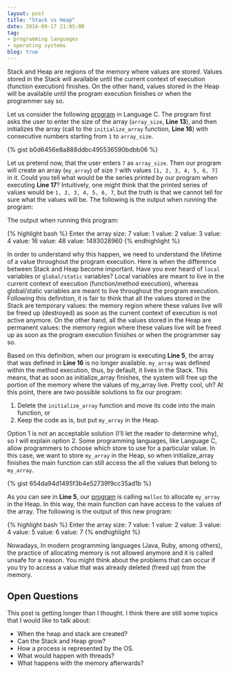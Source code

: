```yaml
---
layout: post
title: "Stack vs Heap"
date: 2016-09-17 21:05:00
tag:
- programming languages
- operating systems
blog: true
---
```

Stack and Heap are regions of the memory where values are
stored. Values stored in the Stack will available until the current
context of execution (function execution) finishes.  On the other
hand, values stored in the Heap will be available until the program
execution finishes or when the programmer say so.

Let us consider the following [program](https://gist.githubusercontent.com/minostro/b0d6456e8a888ddbc495536590bdbb06/raw/2d521298cb88bf9f6d7e1bd52c20fe574a8c39b6/store_variable_in_the_stack.c) in
Language C.  The program first asks the user to enter the size of the
array (`array_size`, **Line 13**), and then initializes the array (call to
the `initialize_array` function, **Line 16**) with consecutive numbers starting
from `1` to `array_size`.

{% gist b0d6456e8a888ddbc495536590bdbb06 %}

Let us pretend now, that the user enters `7` as `array_size`.  Then our
program will create an array (`my_array`) of size `7` with values
`[1, 2, 3, 4, 5, 6, 7]` in it.  Could you tell what would be the series
printed by our program when executing **Line 17**?  Intuitively, one might
think that the printed series of values would be `1, 2, 3, 4, 5, 6, 7`,
but the truth is that we cannot tell for sure what the values will be.
The following is the output when running the program:

The output when running this program:

{% highlight bash %}
Enter the array size:
7
value: 1
value: 2
value: 3
value: 4
value: 16
value: 48
value: 1493028960
{% endhighlight %}

In order to understand why this happen, we need to understand the
lifetime of a value throughout the program execution.  Here is when
the difference between Stack and Heap become important.  Have you ever
heard of `local` variables or `global/static` variables?  Local variables
are meant to live in the current context of execution (function/method
execution), whereas global/static variables are meant to live
throughout the program execution.  Following this definition, it is
fair to think that all the values stored in the Stack are temporary
values: the memory region where these values live will be freed up
(destroyed) as soon as the current context of execution is not active
anymore.  On the other hand, all the values stored in the Heap are
permanent values: the memory region where these values live will be
freed up as soon as the program execution finishes or when the
programmer say so.

Based on this definition, when our program is executing **Line 5**, the
array that was defined in **Line 16** is no longer available.  `my_array`
was defined within the method execution, thus, by default, it lives
in the Stack.  This means, that as soon as initialize_array finishes,
the system will free up the portion of the memory where the values of
my_array live.  Pretty cool, uh?  At this point, there are two
possible solutions to fix our program:

1. Delete the `initialize_array` function and move its code into the main
function, or
2. Keep the code as is, but put `my_array` in the Heap.

Option 1 is not an acceptable solution (I’ll let the reader to
determine why), so I will explain option 2.  Some programming
languages, like Language C, allow programmers to choose which store to
use for a particular value.  In this case, we want to store `my_array`
in the Heap, so when initialize_array finishes the main function can
still access the all the values that belong to `my_array`.

{% gist 654da94d1495f3b4e52739f9cc35ad1b %}

As you can see in **Line 5**, our [program](https://gist.githubusercontent.com/minostro/654da94d1495f3b4e52739f9cc35ad1b/raw/be0fd27a82f6f76f67f2e779f4277b09ef8cabe0/store_variable_in_the_heap.c) is
calling `malloc` to allocate `my_array` in the Heap.  In this way, the
main function can have access to the values of the array.  The
following is the output of this new program:

{% highlight bash %}
Enter the array size:
7
value: 1
value: 2
value: 3
value: 4
value: 5
value: 6
value: 7
{% endhighlight %}

Nowadays, In modern programming languages (Java, Ruby, among others),
the practice of allocating memory is not allowed anymore and it is
called unsafe for a reason. You might think about the problems that
can occur if you try to access a value that was already deleted (freed
up) from the memory.

Open Questions
------

This post is getting longer than I thought.  I think there are still
some topics that I would like to talk about:

* When the heap and stack are created?
* Can the Stack and Heap grow?
* How a process is represented by the OS.
* What would happen with threads?
* What happens with the memory afterwards?

